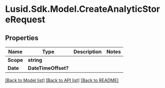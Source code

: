 
# Lusid.Sdk.Model.CreateAnalyticStoreRequest

## Properties

Name | Type | Description | Notes
------------ | ------------- | ------------- | -------------
**Scope** | **string** |  | 
**Date** | **DateTimeOffset?** |  | 

[[Back to Model list]](../README.md#documentation-for-models)
[[Back to API list]](../README.md#documentation-for-api-endpoints)
[[Back to README]](../README.md)

